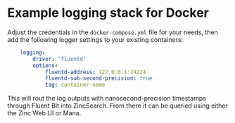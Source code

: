 # Example logging stack for Docker

Adjust the credentials in the `docker-compose.yml` file for your needs, then add the following logger settings to your
existing containers:

```yaml
    logging:
        driver: "fluentd"
        options:
            fluentd-address: 127.0.0.1:24224
            fluentd-sub-second-precision: true
            tag: container-name
```

This will rout the log outputs with nanosecond-precision timestamps through Fluent Bit into ZincSearch. From there it
can be queried using either the Zinc Web UI or Mana.
